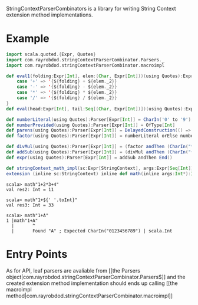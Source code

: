 ---
---

StringContextParserCombinators is a library for writing String Context extension method implementations.

# Example

```scala
import scala.quoted.{Expr, Quotes}
import com.rayrobdod.stringContextParserCombinator.Parsers._
import com.rayrobdod.stringContextParserCombinator.macroimpl

def eval1(folding:Expr[Int], elem:(Char, Expr[Int]))(using Quotes):Expr[Int] = elem._1 match {
	case '+' => '{${folding} + ${elem._2}}
	case '-' => '{${folding} - ${elem._2}}
	case '*' => '{${folding} * ${elem._2}}
	case '/' => '{${folding} / ${elem._2}}
}
def eval(head:Expr[Int], tail:Seq[(Char, Expr[Int])])(using Quotes):Expr[Int] = tail.foldLeft(head)(eval1 _)

def numberLiteral(using Quotes):Parser[Expr[Int]] = CharIn('0' to '9').repeat(1).map({x => Expr[Int](x.toInt)})
def numberProvided(using Quotes):Parser[Expr[Int]] = OfType[Int]
def parens(using Quotes):Parser[Expr[Int]] = DelayedConstruction(() => IsString("(") andThenWithCut addSub andThen IsString(")"))
def factor(using Quotes):Parser[Expr[Int]] = numberLiteral orElse numberProvided orElse parens

def divMul(using Quotes):Parser[Expr[Int]] = (factor andThen (CharIn("*/") andThenWithCut factor).repeat()).map(eval _)
def addSub(using Quotes):Parser[Expr[Int]] = (divMul andThen (CharIn("+-") andThenWithCut divMul).repeat()).map(eval _)
def expr(using Quotes):Parser[Expr[Int]] = addSub andThen End()

def stringContext_math_impl(sc:Expr[StringContext], args:Expr[Seq[Int]])(using Quotes):Expr[Int] = macroimpl(expr)(sc, args)
extension (inline sc:StringContext) inline def math(inline args:Int*):Int = ${stringContext_math_impl('sc, 'args)}
```

```
scala> math"1+2*3+4"
val res2: Int = 11

scala> math"1+${' '.toInt}"
val res3: Int = 33

scala> math"1+A"
1 |math"1+A"
  |       ^
  |       Found "A" ; Expected CharIn("0123456789") | scala.Int
```

# Entry Points

As for API, leaf parsers are avaliable from [[the Parsers object|com.rayrobdod.stringContextParserCombinator.Parsers$]]
and the created extension method implementation should ends up calling [[the macroimpl
method|com.rayrobdod.stringContextParserCombinator.macroimpl]]
